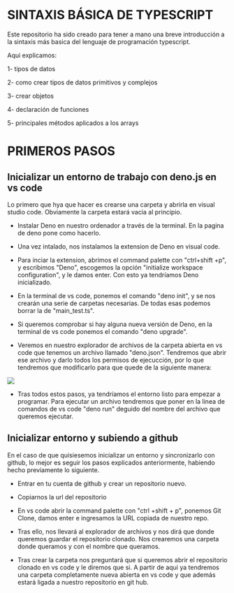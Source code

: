 # SINTAXIS BÁSICA DE TYPESCRIPT

Este repositorio ha sido creado para tener a mano una breve introducción a la sintaxis más basica del lenguaje de programación typescript.

Aqui explicamos:

1- tipos de datos

2- como crear tipos de datos primitivos y complejos

3- crear objetos

4- declaración de funciones

5- principales métodos aplicados a los arrays

# PRIMEROS PASOS

## Inicializar un entorno de trabajo con deno.js en vs code

Lo primero que hya que hacer es crearse una carpeta y abrirla en visual studio code. Obviamente la carpeta estará vacia al principio.

- Instalar Deno en nuestro ordenador a través de la terminal. En la pagina de deno pone como hacerlo.

- Una vez intalado, nos instalamos la extension de Deno en visual code.

- Para inciar la extension, abrimos el command palette con "ctrl+shift +p", y escribimos "Deno", escogemos la opción "initialize workspace configuration", y le damos enter. Con esto ya tendríamos Deno inicializado.

- En la terminal de vs code, ponemos el comando "deno init", y se nos crearán una serie de carpetas necesarias. De todas esas podemos borrar la de "main_test.ts".

- Si queremos comprobar si hay alguna nueva versión de Deno, en la terminal de vs code ponemos el comando "deno upgrade".

- Veremos en nuestro explorador de archivos de la carpeta abierta en vs code que tenemos un archivo llamado "deno.json". Tendremos que abrir ese archivo y darlo todos los permisos de ejecucción, por lo que tendremos que modificarlo para que quede de la siguiente manera: 

<img src="C:\Users\guill\OneDrive\Imágenes\codeSnap.png">

- Tras todos estos pasos, ya tendríamos el entorno listo para empezar a programar. Para ejecutar un archivo tendremos que poner en la linea de comandos de vs code "deno run" deguido del nombre del archivo que queremos ejecutar.

## Inicializar entorno y subiendo a github

En el caso de que quisiesemos inicializar un entorno y sincronizarlo con github, lo mejor es seguir los pasos explicados anteriormente, habiendo hecho previamente lo siguiente.

- Entrar en tu cuenta de github y crear un repositorio nuevo.

- Copiarnos la url del repositorio

- En vs code abrir la command palette con "ctrl +shift + p", ponemos Git Clone, damos enter e ingresamos la URL copiada de nuestro repo.

- Tras ello, nos llevará al explorador de archivos y nos dirá que donde queremos guardar el repositorio clonado. Nos crearemos una carpeta donde queramos y con el nombre que queramos.

- Tras crear la carpeta nos preguntará que si queremos abrir el repositorio clonado en vs code y le diremos que si. A partir de aqui ya tendremos una carpeta completamente nueva abierta en vs code y que además estará ligada a nuestro repositorio en git hub.
